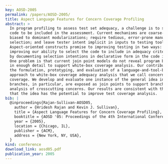 ```yaml
---
key: AOSD-2005
permalink: /papers/AOSD-2005/
title: Aspect Language Features for Concern Coverage Profiling
abstract: >
  In program profiling to assess test set adequacy, a challenge is to select
  code to be included in the assessment. Current mechanisms are coarse-grained;
  biased to dominant modularizations; require tedious, error-prone manual
  selection; and leave tester intent implicit in inputs to testing tools.
  Aspect-oriented constructs promise to improving testing in two ways: by
  improving our ability to select the code to include in adequacy criteria, and
  by documenting selection intentions in declarative form in the code itself.
  One problem is that current join point models do not reveal program behavior
  in enough detail to support white-box coverage analysis. Our contribution is
  the formulation, prototyping, and evaluation of a language-and-tool-based
  approach to white-box coverage adequacy analysis that we call concern
  coverage. We develop and evaluate one instance of the general idea in which
  branches, in particular, are exposed as join points to support branch coverage
  analysis of crosscutting concerns. Our results are consistent with the claim
  that the idea has the potential to improve test coverage analysis.
bib: |
  @inproceedings{Rajan-Sullivan-AOSD05,
    author = {Hridesh Rajan and Kevin J. Sullivan},
    title = {Aspect Language Features for Concern Coverage Profiling},
    booktitle = {AOSD '05: Proceedings of the 4th International Conference on Aspect-oriented Software Development},
    year = {2005},
    location = {Chicago, IL},
    publisher = {ACM},
    address = {New York, NY, USA},
  }
kind: conference
download_link: aosd05.pdf
publication_year: 2005
---
```

